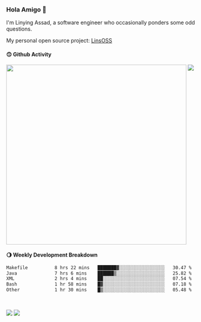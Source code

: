 ### Hola Amigo 🤣   

I'm Linying Assad, a software engineer who occasionally ponders some odd questions.  

My personal open source project: [LinsOSS](https://github.com/linsoss)
 
#### 🙃 Github Activity 
<div>
  <img src="https://github-readme-stats.vercel.app/api?username=al-assad&show_icons=true" align="top" style="display: inline-block;" width="480"/>
  <img src="https://github-readme-stats.vercel.app/api/top-langs/?username=al-assad&hide=css,html&langs_count=8&layout=compact" align="top" style="display: inline-block;"/>
</div>

#### 🌖 Weekly Development Breakdown
<!--START_SECTION:waka-->

```txt
Makefile          8 hrs 22 mins   ███████▓░░░░░░░░░░░░░░░░░   30.47 %
Java              7 hrs 6 mins    ██████▒░░░░░░░░░░░░░░░░░░   25.82 %
XML               2 hrs 4 mins    ██░░░░░░░░░░░░░░░░░░░░░░░   07.54 %
Bash              1 hr 58 mins    █▓░░░░░░░░░░░░░░░░░░░░░░░   07.18 %
Other             1 hr 30 mins    █▒░░░░░░░░░░░░░░░░░░░░░░░   05.48 %
```

<!--END_SECTION:waka-->

<br>

<a href="https://twitter.com/assad_lin"><img src="https://img.shields.io/badge/Twitter-@assad__lin-blue?style=flat&logo=twitter" /></a>
<a href="https://al-assad.github.io"><img src="https://img.shields.io/badge/Blogs-Linying_Assad's_Blog-yellow?style=flat&logo=github" /></a>

